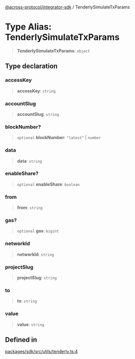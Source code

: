 [@across-protocol/integrator-sdk](../README.md) / TenderlySimulateTxParams

# Type Alias: TenderlySimulateTxParams

> **TenderlySimulateTxParams**: `object`

## Type declaration

### accessKey

> **accessKey**: `string`

### accountSlug

> **accountSlug**: `string`

### blockNumber?

> `optional` **blockNumber**: `"latest"` \| `number`

### data

> **data**: `string`

### enableShare?

> `optional` **enableShare**: `boolean`

### from

> **from**: `string`

### gas?

> `optional` **gas**: `bigint`

### networkId

> **networkId**: `string`

### projectSlug

> **projectSlug**: `string`

### to

> **to**: `string`

### value

> **value**: `string`

## Defined in

[packages/sdk/src/utils/tenderly.ts:4](https://github.com/across-protocol/toolkit/blob/291e746cb19cfa8d76835b72ba70acec1a2f9971/packages/sdk/src/utils/tenderly.ts#L4)
